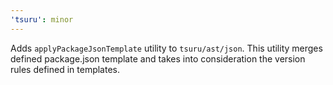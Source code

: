 ```yaml
---
'tsuru': minor
---
```


Adds `applyPackageJsonTemplate` utility to `tsuru/ast/json`. This utility merges defined package.json template and takes into consideration the version rules defined in templates.

